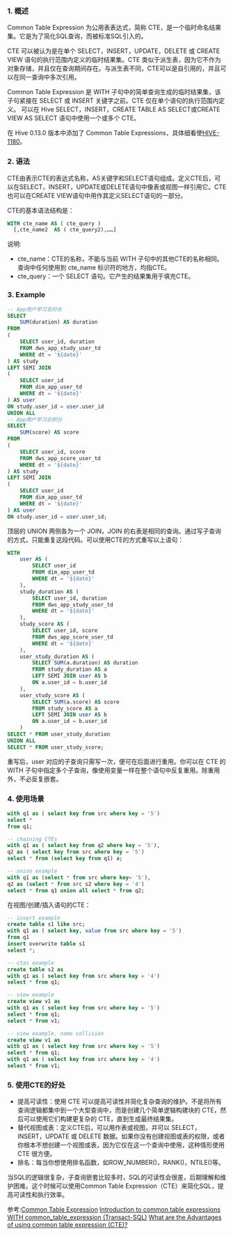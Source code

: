 
### 1. 概述

Common Table Expression 为公用表表达式，简称 CTE，是一个临时命名结果集。它是为了简化SQL查询，而被标准SQL引入的。

CTE 可以被认为是在单个 SELECT，INSERT，UPDATE，DELETE 或 CREATE VIEW 语句的执行范围内定义的临时结果集。CTE 类似于派生表，因为它不作为对象存储，并且仅在查询期间存在。与派生表不同，CTE可以是自引用的，并且可以在同一查询中多次引用。

Common Table Expression 是 WITH 子句中的简单查询生成的临时结果集，该子句紧接在 SELECT 或 INSERT 关键字之前。CTE 仅在单个语句的执行范围内定义。 可以在 Hive SELECT，INSERT，CREATE TABLE AS SELECT或CREATE VIEW AS SELECT 语句中使用一个或多个 CTE。

在 Hive 0.13.0 版本中添加了 Common Table Expressions，具体细看使[HIVE-1180](https://issues.apache.org/jira/browse/HIVE-1180)。

### 2. 语法

CTE由表示CTE的表达式名称，AS关键字和SELECT语句组成。定义CTE后，可以在SELECT，INSERT，UPDATE或DELETE语句中像表或视图一样引用它。CTE也可以在CREATE VIEW语句中用作其定义SELECT语句的一部分。

CTE的基本语法结构是：
```sql
WITH cte_name AS ( cte_query )
  [,cte_name2  AS ( cte_query2),……]
```
说明:
- cte_name：CTE的名称，不能与当前 WITH 子句中的其他CTE的名称相同。查询中任何使用到 cte_name 标识符的地方，均指CTE。
- cte_query：一个 SELECT 语句。它产生的结果集用于填充CTE。

### 3. Example

```sql
-- App用户学习总时长
SELECT
    SUM(duration) AS duration
FROM
(
    SELECT user_id, duration
    FROM dws_app_study_user_td
    WHERE dt = '${date}'
) AS study
LEFT SEMI JOIN
(
    SELECT user_id
    FROM dim_app_user_td
    WHERE dt = '${date}'
) AS user
ON study.user_id = user.user_id
UNION ALL
-- App用户学习总积分
SELECT
    SUM(score) AS score
FROM
(
    SELECT user_id, score
    FROM dws_app_score_user_td
    WHERE dt = '${date}'
) AS study
LEFT SEMI JOIN
(
    SELECT user_id
    FROM dim_app_user_td
    WHERE dt = '${date}'
) AS user
ON study.user_id = user.user_id;
```
顶层的 UNION 两侧各为一个 JOIN，JOIN 的右表是相同的查询。通过写子查询的方式，只能重复这段代码。可以使用CTE的方式重写以上语句：
```sql
WITH
    user AS (
        SELECT user_id
        FROM dim_app_user_td
        WHERE dt = '${date}'
    ),
    study_duration AS (
        SELECT user_id, duration
        FROM dws_app_study_user_td
        WHERE dt = '${date}'
    ),
    study_score AS (
        SELECT user_id, score
        FROM dws_app_score_user_td
        WHERE dt = '${date}'
    ),
    user_study_duration AS (
        SELECT SUM(a.duration) AS duration
        FROM study_duration AS a
        LEFT SEMI JOIN user AS b
        ON a.user_id = b.user_id
    ),
    user_study_score AS (
        SELECT SUM(a.score) AS score
        FROM study_score AS a
        LEFT SEMI JOIN user AS b
        ON a.user_id = b.user_id
    )
SELECT * FROM user_study_duration
UNION ALL
SELECT * FROM user_study_score;
```
重写后，user 对应的子查询只需写一次，便可在后面进行重用。你可以在 CTE 的 WITH 子句中指定多个子查询，像使用变量一样在整个语句中反复重用。除重用外，不必反复嵌套。

### 4. 使用场景


```sql
with q1 as ( select key from src where key = '5')
select *
from q1;

-- chaining CTEs
with q1 as ( select key from q2 where key = '5'),
q2 as ( select key from src where key = '5')
select * from (select key from q1) a;

-- union example
with q1 as (select * from src where key= '5'),
q2 as (select * from src s2 where key = '4')
select * from q1 union all select * from q2;
```

在视图/创建/插入语句的CTE：
```sql
-- insert example
create table s1 like src;
with q1 as ( select key, value from src where key = '5')
from q1
insert overwrite table s1
select *;

-- ctas example
create table s2 as
with q1 as ( select key from src where key = '4')
select * from q1;

-- view example
create view v1 as
with q1 as ( select key from src where key = '5')
select * from q1;
select * from v1;

-- view example, name collision
create view v1 as
with q1 as ( select key from src where key = '5')
select * from q1;
with q1 as ( select key from src where key = '4')
select * from v1;
```

### 5. 使用CTE的好处

- 提高可读性：使用 CTE 可以提高可读性并简化复杂查询的维护。不是将所有查询逻辑都集中到一个大型查询中，而是创建几个简单逻辑构建块的 CTE，然后可以使用它们构建更复杂的 CTE，直到生成最终结果集。
- 替代视图或表：定义CTE后，可以用作表或视图，并可以 SELECT，INSERT，UPDATE 或 DELETE 数据。如果你没有创建视图或表的权限，或者你根本不想创建一个视图或表，因为它仅在这一个查询中使用，这种情形使用 CTE 很方便。
- 排名：每当你想使用排名函数，如ROW_NUMBER()，RANK()，NTILE()等。

当SQL的逻辑很复杂，子查询嵌套比较多时，SQL的可读性会很差，后期理解和维护困难。这个时候可以使用Common Table Expression（CTE）来简化SQL，提高可读性和执行效率。




参考:[Common Table Expression](https://cwiki.apache.org/confluence/display/Hive/Common+Table+Expression)
[Introduction to common table expressions](http://dcx.sybase.com/1100/en/dbusage_en11/commontblexpr-s-5414852.html)
[WITH common_table_expression (Transact-SQL)](https://docs.microsoft.com/zh-cn/sql/t-sql/queries/with-common-table-expression-transact-sql?view=sql-server-2017#syntax)
[What are the Advantages of using common table expression (CTE)?](http://www.codesolution.org/what-are-the-advantages-of-using-common-table-expression-cte/)

